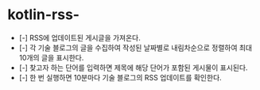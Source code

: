 # kotlin-rss-

- [-] RSS에 업데이트된 게시글을 가져온다.
- [-] 각 기술 블로그의 글을 수집하여 작성된 날짜별로 내림차순으로 정렬하여 최대 10개의 글을 표시한다.
- [-] 찾고자 하는 단어를 입력하면 제목에 해당 단어가 포함된 게시물이 표시된다.
- [-] 한 번 실행하면 10분마다 기술 블로그의 RSS 업데이트를 확인한다.